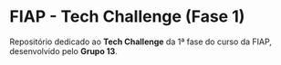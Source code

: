 # FIAP - Tech Challenge (Fase 1)

Repositório dedicado ao **Tech Challenge** da 1ª fase do curso da FIAP, desenvolvido pelo **Grupo 13**.
